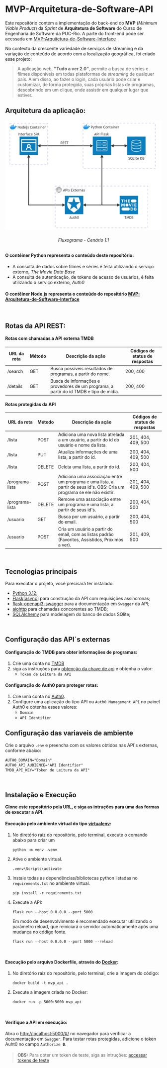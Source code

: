# MVP-Arquitetura-de-Software-API

Este repositório contém a implementação do back-end do **MVP** (_Minimum Viable Product_) da _Sprint_ de **Arquitetura de Software** do Curso de Engenharia de Software da PUC-Rio.
A parte do front-end pode ser acessada em [MVP-Arquitetura-de-Software-Interface](https://github.com/Yuri-Vlasqz/MVP-Arquitetura-de-Software-Interface)

No contexto da crescente variedade de serviços de streaming e da variação de conteúdo de acordo com a localização geográfica, foi criado esse projeto:
> A aplicação web, **"Tudo a ver 2.0"**, permite a busca de séries e filmes disponíveis em todas plataformas de _streaming_ de qualquer país. Além disso, ao fazer o login, cada usuário pode criar e customizar, de forma protegida, suas próprias listas de programas, descobrindo em um clique, onde assistir em qualquer lugar que estiver.


## Arquitetura da aplicação:

<p align="center">
  <img src="assets/Fluxograma%20de%20arquitetura%20de%20MVP.png">
</p>
<h6 align="center">Fluxograma - Cenário 1.1</h6>


#### O contêiner Python representa o conteúdo deste repositório:
- A consulta de dados sobre filmes e séries é feita utilizando o serviço externo, _The Movie Data Base_
- A consulta de autenticação, de tokens de acesso de usuários, é feita utilizando o serviço externo, _Auth0_

#### O contêiner Node.js representa o conteúdo do repositório [MVP-Arquitetura-de-Software-Interface](https://github.com/Yuri-Vlasqz/MVP-Arquitetura-de-Software-Interface)
<br>

## Rotas da API REST:

#### Rotas com chamadas a API externa TMDB
| **URL da rota** | **Método** | **Descrição da ação**                                                                                                | **Códigos de status de respostas** |
|-----------------|------------|----------------------------------------------------------------------------------------------------------------------|--------------------------------|
| /search         | GET        | Busca possíveis resultados de programas, a partir do nome.                                                           | 200, 400                       |
| /details        | GET        | Busca de informações e provedores de um programa, a partir do id TMDB e tipo de mídia.                               | 200, 400                       |


#### Rotas protegidas da API
| **URL da rota** | **Método** | **Descrição da ação**                                                                                                   | **Códigos de status de respostas** |
|-----------------|------------|-------------------------------------------------------------------------------------------------------------------------|--------------------------------|
| /lista          | POST       | Adiciona uma nova lista atrelada a um usuário, a partir do id do usuário e nome da lista.                               | 201, 404, 409, 500             |
| /lista          | PUT        | Atualiza informações de uma lista, a partir do id.                                                                      | 200, 404, 409, 500             |
| /lista          | DELETE     | Deleta uma lista, a partir do id.                                                                                       | 200, 404, 500                  |
| /programa-lista | POST       | Adiciona uma associação entre um programa e uma lista, a partir de seus id's. OBS: Cria um programa se ele não existir. | 201, 404, 409, 500             |
| /programa-lista | DELETE     | Remove uma associação entre um programa e uma lista, a partir de seus id's.                                             | 200, 404, 500                  |
| /usuario        | GET        | Busca por um usuário, a partir do email.                                                                                | 200, 404, 500                  |
| /usuario        | POST       | Cria um usuário a partir do email, com as listas padrão (Favoritos, Assistidos, Próximos a ver).                        | 201, 409, 500                  |
<br>

## Tecnologias principais

Para executar o projeto, você precisará ter instalado:
- [Python 3.12](https://www.python.org/);
- [Flask[async]](https://flask.palletsprojects.com/) para construção da API com requisições assíncronas;
- [flask-openapi3-swagger](https://luolingchun.github.io/flask-openapi3/v4.x/) para a documentação em `Swagger` da API;
- [aiohttp](https://docs.aiohttp.org/en/stable/) para chamadas concorentes ao TMDB;
- [SQLAlchemy](https://www.sqlalchemy.org/) para modelagem do banco de dados SQlite;

<br>

## Configuração das API`s externas 

#### Configuração do TMDB para obter informações de programas:
1. Crie uma conta no [TMDB](https://www.themoviedb.org/)
2. siga as instruções para [obtenção da chave de api](https://developer.themoviedb.org/docs/getting-started) e obtenha o valor:
    - `Token de Leitura da API`


#### Configuração do Auth0 para proteger rotas:
1. Crie uma conta no [Auth0](https://auth0.com/).
2. Configure uma aplicação do tipo API ou `Auth0 Management API` no painel Auth0 e obtenha esses valores:
   - `Domain`
   - `API Identifier`


## Configuração das variaveis de ambiente
Crie o arquivo `.env` e preencha com os valores obtidos nas API`s externas, conforme abaixo:
```
AUTH0_DOMAIN="Domain"
AUTH0_API_AUDIENCE="API Identifier"
TMDB_API_KEY="Token de Leitura da API"
```
<br>

## Instalação e Execução

**Clone este repositório pela URL, e siga as intruções para uma das formas de executar a API.**


#### Execução pelo ambiente virtual do tipo [virtualenv](https://virtualenv.pypa.io/en/latest/installation.html):

1. No diretório raiz do repositório, pelo terminal, execute o comando abaixo para criar um 
    ```
    python -m venv .venv
    ```
    
2. Ative o ambiente virtual.
    ```
    .venv\Scripts\activate
    ```

3. Instale todas as dependências/bibliotecas python listadas no `requirements.txt` no ambiente virtual. 
    ```
    pip install -r requirements.txt
    ```

4. Execute a API:
    ```
    flask run --host 0.0.0.0 --port 5000
    ```

    Em modo de desenvolvimento é recomendado executar utilizando o parâmetro reload, que reiniciará o servidor
    automaticamente após uma mudança no código fonte. 

    ```
    flask run --host 0.0.0.0 --port 5000 --reload
    ```
<br>

#### Execução pelo arquivo Dockerfile, através do [Docker](https://www.docker.com/):

1. No diretório raiz do repositório, pelo terminal, crie a imagem do código:
   ```
   docker build -t mvp_api .
   ```

2. Execute a imagem criada no Docker:
   ```
   docker run -p 5000:5000 mvp_api
   ```
<br>

#### Verifique a API em execução:

Abra o [http://localhost:5000/#/](http://localhost:5000/#/) no navegador para verificar a documentação em `Swagger`. Para testar rotas protegidas, adicione o token Auht0 no campo `Authorize 🔒`.
> **OBS:** Para obter um token de teste, siga as intruções: [accessar tokens de teste](https://auth0.com/docs/secure/tokens/access-tokens/management-api-access-tokens/get-management-api-access-tokens-for-testing)
